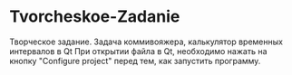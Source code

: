 # Tvorcheskoe-Zadanie
Творческое задание. Задача коммивояжера, калькулятор временных интервалов в Qt
При открытии файла в Qt, необходимо нажать на кнопку "Configure project" перед тем, как запустить программу.
